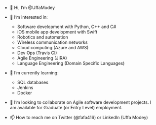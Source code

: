 - 👋 Hi, I’m @UffaModey

- 👀 I’m interested in: 
  - Software development with Python, C++ and C# 
  - iOS mobile app development with Swift
  - Robotics and automation 
  - Wireless communication networks
  - Cloud computing (Azure and AWS)
  - Dev Ops (Travis CI)
  - Agile Engineering (JIRA)
  - Language Engineering (Domain Specific Languages)
  
- 🌱 I’m currently learning:
  - SQL databases
  - Jenkins
  - Docker
  
- 💞️ I’m looking to collaborate on Agile software development projects. I am available for Graduate (or Entry Level) employment.

- 📫 How to reach me on Twitter (@fafa416) or LinkedIn (Uffa Modey)

<!---
UffaModey/UffaModey is a ✨ special ✨ repository because its `README.md` (this file) appears on your GitHub profile.
You can click the Preview link to take a look at your changes.
--->
